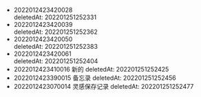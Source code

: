 - 2022012423420028 <div> deletedAt: 202201251252331
- 2022012423420039 <div> deletedAt: 202201251252362
- 2022012423420050 <div> deletedAt: 202201251252383
- 2022012423420061 <div> deletedAt: 202201251252404
- 2022012423410016 新的 deletedAt: 202201251252425
- 2022012423390015 备忘录 deletedAt: 202201251252456
- 2022012423070014 灵感保存记录 deletedAt: 202201251252477